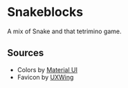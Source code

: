 # Snakeblocks

A mix of Snake and that tetrimino game.

## Sources

* Colors by [Material UI](https://www.materialui.co/colors)
* Favicon by [UXWing](https://uxwing.com/)
